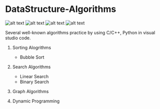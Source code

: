 # DataStructure-Algorithms
![alt text](https://img.shields.io/badge/C-00599C?style=for-the-badge&logo=c&logoColor=white) ![alt text](https://img.shields.io/badge/C%2B%2B-00599C?style=for-the-badge&logo=c%2B%2B&logoColor=white) ![alt text](https://img.shields.io/badge/Python-FFD43B?style=for-the-badge&logo=python&logoColor=blue) ![alt text](https://img.shields.io/badge/VSCode-0078D4?style=for-the-badge&logo=visual%20studio%20code&logoColor=white)

Several well-known algorithms practice by using C/C++, Python in visual studio code.

1. Sorting Alogrithms 
    * Bubble Sort


2. Search Algorithms
   * Linear Search
   * Binary Search

3. Graph Algorithms


4. Dynamic Programming
